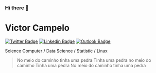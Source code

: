 ### Hi there 👋
# Victor Campelo 

[![Twitter Badge](https://img.shields.io/badge/-@Jvictor_cv-4455cc?style=for-the-badge&logo=twitter&logoColor=white&link=https://twitter.com/Jvictor_cv)](https://twitter.com/Jvictor_cv)
[![Linkedin Badge](https://img.shields.io/badge/-Victor%20Campelo-4455cc?style=for-the-badge&logo=Linkedin&logoColor=white&link=https://www.linkedin.com/in/victor-campelo-7193a2143/)](https://www.linkedin.com/in/victor-campelo-7193a2143/)
[![Outlook Badge](https://img.shields.io/badge/-victor_campelo@outlook.com-4455cc?style=for-the-badge&logo=Microsoft&logoColor=white&link=mailto:victor_campelo@outlook.com)](mailto:victor_campelo@outlook.com)

Science Computer / Data Science / Statistic / Linux

> No meio do caminho tinha uma pedra
> Tinha uma pedra no meio do caminho
> Tinha uma pedra
> No meio do caminho tinha uma pedra
